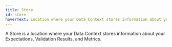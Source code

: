 ```yaml
---
title: Store
id: store
hoverText: Location where your Data Context stores information about your Expectations, Validation Results, and Metrics.
---
```


A Store is a location where your Data Context stores information about your Expectations, Validation Results, and Metrics.